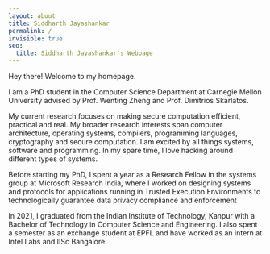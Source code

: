 ```yaml
---
layout: about
title: Siddharth Jayashankar 
permalink: /
invisible: true
seo:
  title: Siddharth Jayashankar's Webpage
---
```


Hey there! Welcome to my homepage.

I am a PhD student in the Computer Science Department at Carnegie Mellon University advised by Prof. Wenting Zheng and Prof. Dimitrios Skarlatos.

My current research focuses on making secure computation efficient, practical and real. My broader research interests span computer architecture, operating systems, compilers, programming languages, cryptography and secure computation. I am excited by all things systems, software and programming. In my spare time, I love hacking around different types of systems.

Before starting my PhD, I spent a year as a Research Fellow in the systems group at Microsoft Research India, where I worked on designing systems and protocols for applications running in Trusted Execution Environments to technologically guarantee data privacy compliance and enforcement

In 2021, I graduated from the Indian Institute of Technology, Kanpur with a Bachelor of Technology in Computer Science and Engineering. I also spent a semester as an exchange student at EPFL and have worked as an intern at Intel Labs and IISc Bangalore.
